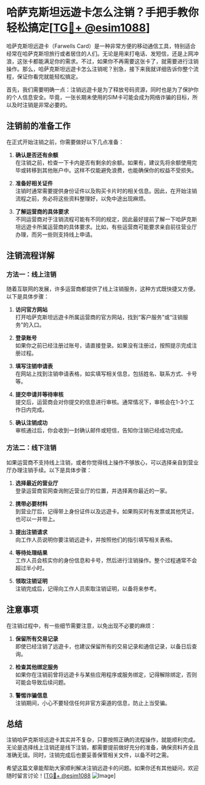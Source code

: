 # 哈萨克斯坦远遊卡怎么注销？手把手教你轻松搞定[[TG💪+ @esim1088](https://t.me/s/esim1088)]

哈萨克斯坦远遊卡（Farwells Card）是一种非常方便的移动通信工具，特别适合经常在哈萨克斯坦旅行或者居住的人们。无论是用来打电话、发短信，还是上网冲浪，这张卡都能满足你的需求。不过，如果你不再需要这张卡了，就需要进行注销操作。那么，哈萨克斯坦远遊卡怎么注销呢？别急，接下来我就详细告诉你整个流程，保证你看完就能轻松搞定。

首先，我们需要明确一点：注销远遊卡是为了释放号码资源，同时也是为了保护你的个人信息安全。毕竟，一张长期未使用的SIM卡可能会成为网络诈骗的目标，所以及时注销是非常必要的。

## 注销前的准备工作

在正式开始注销之前，你需要做好以下几点准备：

1. **确认是否还有余额**  
   在注销之前，检查一下卡内是否有剩余的余额。如果有，建议先将余额使用完毕或转移到其他账户中。这样不仅能避免浪费，也能确保你的权益不受损失。

2. **准备好相关证件**  
   注销时通常需要提供身份证件以及购买卡片时的相关信息。因此，在开始注销流程之前，务必将这些资料整理好，以免中途出现麻烦。

3. **了解运营商的具体要求**  
   不同运营商对于注销流程可能有不同的规定，因此最好提前了解一下哈萨克斯坦远遊卡所属运营商的具体要求。比如，有些运营商可能要求亲自前往营业厅办理，而另一些则支持线上申请。

## 注销流程详解

### 方法一：线上注销

随着互联网的发展，许多运营商都提供了线上注销服务，这种方式既快捷又方便。以下是具体步骤：

1. **访问官方网站**  
   打开哈萨克斯坦远遊卡所属运营商的官方网站，找到“客户服务”或“注销服务”的入口。

2. **登录账号**  
   如果你之前已经注册过账号，请直接登录。如果没有注册过，按照提示完成注册过程。

3. **填写注销申请表**  
   在网站上找到注销申请表格，如实填写相关信息，包括姓名、联系方式、卡号等。

4. **提交申请并等待审核**  
   提交后，运营商会对你提交的信息进行审核。通常情况下，审核会在1-3个工作日内完成。

5. **确认注销成功**  
   审核通过后，你会收到一封确认邮件或短信，告知你注销已经成功完成。

### 方法二：线下注销

如果运营商不支持线上注销，或者你觉得线上操作不够放心，可以选择亲自到营业厅办理注销手续。以下是具体步骤：

1. **选择最近的营业厅**  
   登录运营商官网查询附近营业厅的位置，并选择离你最近的一家。

2. **携带必要材料**  
   到营业厅后，记得带上身份证件以及远遊卡。如果购买时有发票或其他凭证，也可以一并带上。

3. **提出注销请求**  
   向工作人员说明你要注销远遊卡，并按照他们的指引填写相关表格。

4. **等待处理结果**  
   工作人员会核实你的身份信息和卡号，然后进行注销操作。整个过程通常不会超过半小时。

5. **领取注销证明**  
   注销完成后，记得向工作人员索取注销证明，以备将来参考。

## 注意事项

在注销过程中，有一些细节需要注意，以免出现不必要的麻烦：

1. **保留所有交易记录**  
   即使已经注销了远遊卡，也建议保留所有的交易记录和通信记录，以备日后查询。

2. **检查其他绑定服务**  
   如果你在注销前曾将远遊卡与某些应用程序或服务绑定，记得解除绑定，否则可能会导致后续问题。

3. **警惕诈骗信息**  
   注销期间，小心不要轻信任何非官方渠道的信息，防止上当受骗。

## 总结

注销哈萨克斯坦远遊卡其实并不复杂，只要按照正确的流程操作，就能顺利完成。无论是选择线上注销还是线下注销，都需要提前做好充分的准备，确保资料齐全且准确无误。同时，注销完成后也要妥善保管相关文件，以备不时之需。

希望这篇文章能帮助大家顺利解决注销远遊卡的问题。如果你还有其他疑问，欢迎随时留言讨论！[[TG💪+ @esim1088](https://t.me/s/esim1088) ![Image](https://i.postimg.cc/4NQfJmqS/Snipaste-2025-05-13-00-14-12.png)]